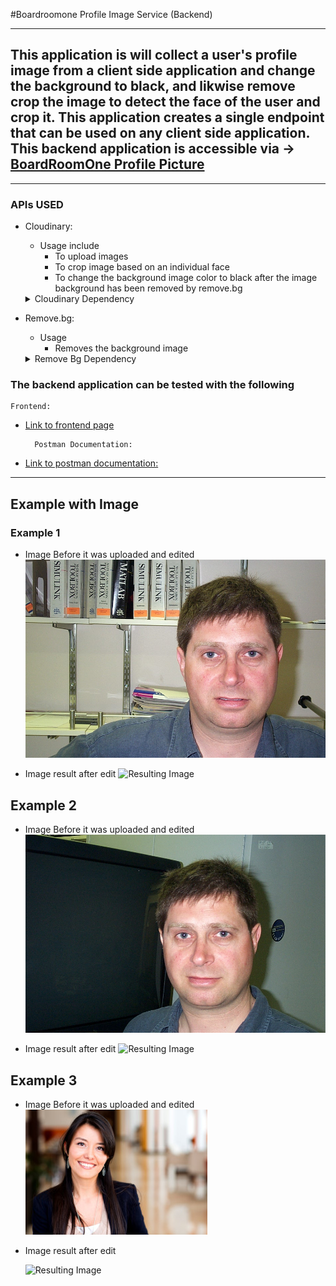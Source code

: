 #Boardroomone Profile Image Service (Backend)
***

This application is will collect a user's profile image from a client side application and change the background to black, and likwise remove crop the image to detect the face of the user and crop it.
This application creates a single endpoint that can be used on any client side application.
This backend application is accessible via -> [BoardRoomOne Profile Picture](https://boardroom-one-image.herokuapp.com/profile-photo/add-image)
---
***
### APIs USED

* Cloudinary:
    * Usage include
        * To upload images
        * To crop image based on an individual face
        * To change the background image color to black after the image background has been removed by remove.bg

    <details>
        <summary>Cloudinary Dependency</summary> 
  
        <dependency>
            <groupId>org.apache.httpcomponents</groupId>
            <artifactId>httpmime</artifactId>
            <version>4.5.13</version>
        </dependency>
    </details>

* Remove.bg: 
    * Usage
        * Removes the background image
    <details>
        <summary>Remove Bg Dependency</summary>

  The dependency can be accessible from [maven repository](https://mvnrepository.com/artifact/org.apache.httpcomponents/fluent-hc)

        <dependency>
            <groupId>org.apache.httpcomponents</groupId>
            <artifactId>fluent-hc</artifactId>
            <version>4.5.13</version>
        </dependency>
    </details>


### The backend application can be tested with the following
    Frontend:

* [Link to frontend page](https://boardroomone.netlify.app/)
    
        Postman Documentation:
* [Link to postman documentation:](https://documenter.getpostman.com/view/15208329/TzzBpbCP)

---
## Example with Image
### Example 1
* Image Before it was uploaded and edited
![Image to Upload](src/main/resources/static/test_imgs/image_0001.jpg)



* Image result after edit
![Resulting Image](https://res.cloudinary.com/toshmanuel/image/upload/v1629305627/boardroomone/image_0001.png)
  
## Example 2
* Image Before it was uploaded and edited
  ![Image to Upload](src/main/resources/static/test_imgs/image_0018.jpg)



* Image result after edit
  ![Resulting Image](https://res.cloudinary.com/toshmanuel/image/upload/v1629298049/boardroomone/image_0018.png)


## Example 3
* Image Before it was uploaded and edited
  ![Image to Upload](src/main/resources/static/test_imgs/woman_orig.jpg)



* Image result after edit
  
  ![Resulting Image](https://res.cloudinary.com/toshmanuel/image/upload/v1629298115/boardroomone/woman_orig.png)
